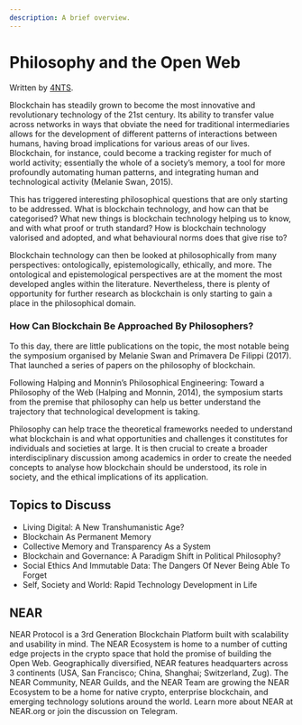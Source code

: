 ```yaml
---
description: A brief overview.
---
```


# Philosophy and the Open Web

Written by [4NTS](https://nearguilds.com/documentation/).&#x20;

Blockchain has steadily grown to become the most innovative and revolutionary technology of the 21st century. Its ability to transfer value across networks in ways that obviate the need for traditional intermediaries allows for the development of different patterns of interactions between humans, having broad implications for various areas of our lives. Blockchain, for instance, could become a tracking register for much of world activity; essentially the whole of a society’s memory, a tool for more profoundly automating human patterns, and integrating human and technological activity (Melanie Swan, 2015).&#x20;

This has triggered interesting philosophical questions that are only starting to be addressed. What is blockchain technology, and how can that be categorised? What new things is blockchain technology helping us to know, and with what proof or truth standard? How is blockchain technology valorised and adopted, and what behavioural norms does that give rise to?

Blockchain technology can then be looked at philosophically from many perspectives: ontologically, epistemologically, ethically, and more. The ontological and epistemological perspectives are at the moment the most developed angles within the literature. Nevertheless, there is plenty of opportunity for further research as blockchain is only starting to gain a place in the philosophical domain.

### How Can Blockchain Be Approached By Philosophers?

To this day, there are little publications on the topic, the most notable being the symposium organised by Melanie Swan and Primavera De Filippi (2017). That launched a series of papers on the philosophy of blockchain.&#x20;

Following Halping and Monnin’s Philosophical Engineering: Toward a Philosophy of the Web (Halping and Monnin, 2014), the symposium starts from the premise that philosophy can help us better understand the trajectory that technological development is taking.&#x20;

Philosophy can help trace the theoretical frameworks needed to understand what blockchain is and what opportunities and challenges it constitutes for individuals and societies at large. It is then crucial to create a broader interdisciplinary discussion among academics in order to create the needed concepts to analyse how blockchain should be understood, its role in society, and the ethical implications of its application.

## Topics to Discuss

* Living Digital: A New Transhumanistic Age?&#x20;
* Blockchain As Permanent Memory&#x20;
* Collective Memory and Transparency As a System&#x20;
* Blockchain and Governance: A Paradigm Shift in Political Philosophy?&#x20;
* Social Ethics And Immutable Data: The Dangers Of Never Being Able To Forget
* Self, Society and World: Rapid Technology Development in Life

## NEAR&#x20;

NEAR Protocol is a 3rd Generation Blockchain Platform built with scalability and usability in mind. The NEAR Ecosystem is home to a number of cutting edge projects in the crypto space that hold the promise of building the Open Web. Geographically diversified, NEAR features headquarters across 3 continents (USA, San Francisco; China, Shanghai; Switzerland, Zug). The NEAR Community, NEAR Guilds, and the NEAR Team are growing the NEAR Ecosystem to be a home for native crypto, enterprise blockchain, and emerging technology solutions around the world. Learn more about NEAR at NEAR.org or join the discussion on Telegram.
